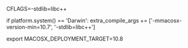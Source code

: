 CFLAGS=-stdlib=libc++

if platform.system() == 'Darwin':
    extra_compile_args += ['-mmacosx-version-min=10.7', '-stdlib=libc++']

export MACOSX_DEPLOYMENT_TARGET=10.8